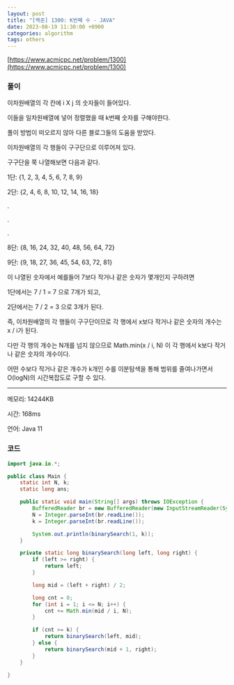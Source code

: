 ```yaml
---
layout: post
title: "[백준] 1300: K번째 수 - JAVA"
date: 2023-08-19 11:30:00 +0900
categories: algorithm
tags: others
---
```


[https://www.acmicpc.net/problem/1300](https://www.acmicpc.net/problem/1300)

### 풀이

이차원배열의 각 칸에 i X j 의 숫자들이 들어있다.

이들을 일차원배열에 넣어 정렬했을 때 k번째 숫자를 구해야한다.

풀이 방법이 떠오르지 않아 다른 블로그들의 도움을 받았다.

이차원배열의 각 행들이 구구단으로 이루어져 있다.

구구단을 쭉 나열해보면 다음과 같다.

1단: {1, 2, 3, 4, 5, 6, 7, 8, 9}

2단: {2, 4, 6, 8, 10, 12, 14, 16, 18}

.

.

.

8단: {8, 16, 24, 32, 40, 48, 56, 64, 72}

9단: {9, 18, 27, 36, 45, 54, 63, 72, 81}

이 나열된 숫자에서 예를들어 7보다 작거나 같은 숫자가 몇개인지 구하려면

1단에서는 7 / 1 = 7 으로 7개가 되고,

2단에서는 7 / 2 = 3 으로 3개가 된다.

즉, 이차원배열의 각 행들이 구구단이므로 각 행에서 x보다 작거나 같은 숫자의 개수는 x / i가 된다.

다만 각 행의 개수는 N개를 넘지 않으므로 Math.min(x / i, N) 이 각 행에서 k보다 작거나 같은 숫자의 개수이다.

어떤 수보다 작거나 같은 개수가 k개인 수를 이분탐색을 통해 범위를 줄여나가면서 O(logN)의 시간복잡도로 구할 수 있다.

---

메모리: 14244KB

시간: 168ms

언어: Java 11

### 코드

```java
import java.io.*;

public class Main {
    static int N, k;
    static long ans;

    public static void main(String[] args) throws IOException {
        BufferedReader br = new BufferedReader(new InputStreamReader(System.in));
        N = Integer.parseInt(br.readLine());
        k = Integer.parseInt(br.readLine());

        System.out.println(binarySearch(1, k));
    }

    private static long binarySearch(long left, long right) {
        if (left >= right) {
            return left;
        }

        long mid = (left + right) / 2;

        long cnt = 0;
        for (int i = 1; i <= N; i++) {
            cnt += Math.min(mid / i, N);
        }

        if (cnt >= k) {
            return binarySearch(left, mid);
        } else {
            return binarySearch(mid + 1, right);
        }
    }

}
```
